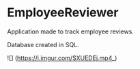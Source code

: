 # EmployeeReviewer
 Application made to track employee reviews.

Database created in SQL.

![]
(https://i.imgur.com/SXUEDEj.mp4_)
